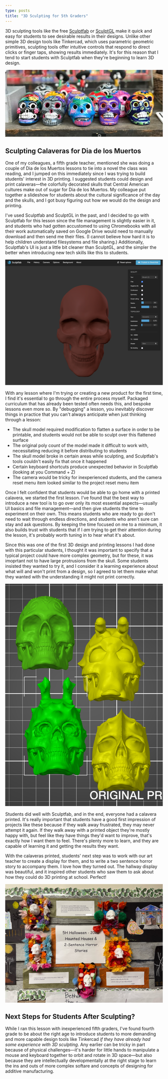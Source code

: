 ```yaml
---
type: posts
title: "3D Sculpting for 5th Graders"
---
```


3D sculpting tools like the free [Sculptfab](https://labs.sketchfab.com/sculptfab/) or [SculptGL](https://stephaneginier.com/sculptgl/) make it quick and easy for students to see desirable results in their designs. Unlike other simple 3D design tools like Tinkercad, which uses parametric geometric primitives, sculpting tools offer intuitive controls that respond to direct clicks or finger taps, showing results immediately. It's for this reason that I tend to start students with Sculptfab when they're beginning to learn 3D design.

![An example of calaveras](/images/posts/2023/calaveras_example.jpg)

## Sculpting Calaveras for Dia de los Muertos
One of my colleagues, a fifth grade teacher, mentioned she was doing a couple of Dia de los Muertos lessons to tie into a novel the class was reading, and I jumped on this immediately since I was trying to build students' interest in 3D printing. I suggested students could design and print calaveras—the colorfully decorated skulls that Central American cultures make out of sugar for Dia de los Muertos. My colleague put together a slideshow for students about the cultural significance of the day and the skulls, and I got busy figuring out how we would do the design and printing.

I've used Sculptfab and SculptGL in the past, and I decided to go with Sculptfab for this lesson since the file management is slightly easier in it, and students who had gotten accustomed to using Chromebooks with all their work automatically saved on Google Drive would need to manually download and then send me their files. (I cannot believe how hard it is to help children understand filesystems and file sharing.) Additionally, Sculptfab's UI is just a little bit cleaner than SculptGL, and the simpler the better when introducing new tech skills like this to students.

![The base calavera skull model in Sculptfab](/images/posts/2023/sculptfab_skull.png)

With any lesson where I'm trying or creating a new product for the first time, I find it's essential to go through the entire process myself. Packaged curriculum that has already been tested often needs this, and bespoke lessons even more so. By "debugging" a lesson, you inevitably discover things in practice that you can't always anticipate when just thinking through a lesson:
-  The skull model required modification to flatten a surface in order to be printable, and students would not be able to sculpt over this flattened surface
-  The original poly count of the model made it difficult to work with, necessitating reducing it before distributing to students
-  The skull model broke in certain areas while sculpting, and Sculptfab's tools couldn't easily fix that once it happened
-  Certain keyboard shortcuts produce unexpected behavior in Sculptfab (looking at you Command + Z)
-  The camera would be tricky for inexperienced students, and the camera reset menu item looked similar to the project reset menu item

Once I felt confident that students would be able to go home with a printed calavera, we started the first lesson. I've found that the best way to introduce a new tool is to go over only its most essential aspects—usually UI basics and file management—and then give students the time to experiment on their own. This means students who are ready to go don't need to wait through endless directions, and students who aren't sure can stay and ask questions. By keeping the time focused on me to a minimum, it also builds trust with students that if I *am* trying to get their attention during the lesson, it's probably worth tuning in to hear what it's about.

Since this was one of the first 3D design and printing lessons I had done with this particular students, I thought it was important to specify that a typical project could have more complex geometry, but for these, it was imoprtant not to have large protrusions from the skull. Some students insisted they wanted to try it, and I consider it a learning experience about what will and won't print from a design, so I agreed to let them make what they wanted with the understanding it might not print correctly.

![A batch of calaveras ready for printing](/images/posts/2023/student_calaveras_batch.png)

Students did well with Sculptfab, and in the end, everyone had a calavera printed. It's really important that students have a good first impression of projects like these because if they walk away frustrated, they may never attempt it again. If they walk away with a printed object they're mostly happy with, but feel like they have things they'd want to improve, that's exactly how I want them to feel. There's plenty more to learn, and they are capable of learning it and getting the results they want.

With the calaveras printed, students' next step was to work with our art teacher to create a display for them, and to write a two sentence horror story to accompany them. I love how they turned out. The hallway display was beautiful, and it inspired other students who saw them to ask about how they could do 3D printing at school. Perfect!

![Calaveras on display with students' two sentence horror stories](/images/posts/2023/calaveras_display.jpg)

## Next Steps for Students After Sculpting?
While I ran this lesson with inexperienced fifth graders, I've found fourth grade to be about the right age to introduce students to more demanding and more capable design tools like Tinkercad *if they have already had some experience with 3D sculpting*. Any earlier can be tricky in part because of physical challenges—it's harder for little hands to manipulate a mouse and keyboard together to orbit and rotate in 3D space—but also because they are intellectually developmentally at the right stage to learn the ins and outs of more complex softare and concepts of designing for additive manufacturing.